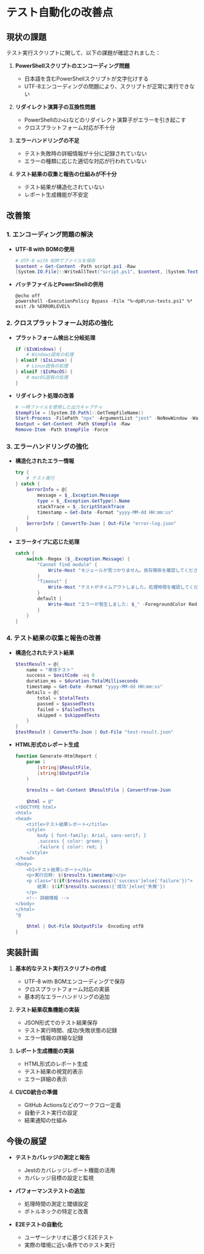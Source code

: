 # テスト自動化の改善点

## 現状の課題

テスト実行スクリプトに関して、以下の課題が確認されました：

1. **PowerShellスクリプトのエンコーディング問題**
   - 日本語を含むPowerShellスクリプトが文字化けする
   - UTF-8エンコーディングの問題により、スクリプトが正常に実行できない

2. **リダイレクト演算子の互換性問題**
   - PowerShellの`2>&1`などのリダイレクト演算子がエラーを引き起こす
   - クロスプラットフォーム対応が不十分

3. **エラーハンドリングの不足**
   - テスト失敗時の詳細情報が十分に記録されていない
   - エラーの種類に応じた適切な対応が行われていない

4. **テスト結果の収集と報告の仕組みが不十分**
   - テスト結果が構造化されていない
   - レポート生成機能が不安定

## 改善策

### 1. エンコーディング問題の解決

- **UTF-8 with BOMの使用**
  ```powershell
  # UTF-8 with BOMでファイルを保存
  $content = Get-Content -Path script.ps1 -Raw
  [System.IO.File]::WriteAllText("script.ps1", $content, [System.Text.Encoding]::UTF8)
  ```

- **バッチファイルとPowerShellの併用**
  ```batch
  @echo off
  powershell -ExecutionPolicy Bypass -File "%~dp0\run-tests.ps1" %*
  exit /b %ERRORLEVEL%
  ```

### 2. クロスプラットフォーム対応の強化

- **プラットフォーム検出と分岐処理**
  ```powershell
  if ($IsWindows) {
      # Windows固有の処理
  } elseif ($IsLinux) {
      # Linux固有の処理
  } elseif ($IsMacOS) {
      # macOS固有の処理
  }
  ```

- **リダイレクト処理の改善**
  ```powershell
  # 一時ファイルを使用した出力キャプチャ
  $tempFile = [System.IO.Path]::GetTempFileName()
  Start-Process -FilePath "npx" -ArgumentList "jest" -NoNewWindow -Wait -RedirectStandardOutput $tempFile
  $output = Get-Content -Path $tempFile -Raw
  Remove-Item -Path $tempFile -Force
  ```

### 3. エラーハンドリングの強化

- **構造化されたエラー情報**
  ```powershell
  try {
      # テスト実行
  } catch {
      $errorInfo = @{
          message = $_.Exception.Message
          type = $_.Exception.GetType().Name
          stackTrace = $_.ScriptStackTrace
          timestamp = Get-Date -Format "yyyy-MM-dd HH:mm:ss"
      }
      $errorInfo | ConvertTo-Json | Out-File "error-log.json"
  }
  ```

- **エラータイプに応じた処理**
  ```powershell
  catch {
      switch -Regex ($_.Exception.Message) {
          "Cannot find module" { 
              Write-Host "モジュールが見つかりません。依存関係を確認してください。" -ForegroundColor Red
          }
          "Timeout" { 
              Write-Host "テストがタイムアウトしました。処理時間を確認してください。" -ForegroundColor Yellow
          }
          default { 
              Write-Host "エラーが発生しました: $_" -ForegroundColor Red
          }
      }
  }
  ```

### 4. テスト結果の収集と報告の改善

- **構造化されたテスト結果**
  ```powershell
  $testResult = @{
      name = "単体テスト"
      success = $exitCode -eq 0
      duration_ms = $duration.TotalMilliseconds
      timestamp = Get-Date -Format "yyyy-MM-dd HH:mm:ss"
      details = @{
          total = $totalTests
          passed = $passedTests
          failed = $failedTests
          skipped = $skippedTests
      }
  }
  $testResult | ConvertTo-Json | Out-File "test-result.json"
  ```

- **HTML形式のレポート生成**
  ```powershell
  function Generate-HtmlReport {
      param (
          [string]$ResultFile,
          [string]$OutputFile
      )
      
      $results = Get-Content $ResultFile | ConvertFrom-Json
      
      $html = @"
  <!DOCTYPE html>
  <html>
  <head>
      <title>テスト結果レポート</title>
      <style>
          body { font-family: Arial, sans-serif; }
          .success { color: green; }
          .failure { color: red; }
      </style>
  </head>
  <body>
      <h1>テスト結果レポート</h1>
      <p>実行日時: $($results.timestamp)</p>
      <p class="$(if($results.success){'success'}else{'failure'})">
          結果: $(if($results.success){'成功'}else{'失敗'})
      </p>
      <!-- 詳細情報 -->
  </body>
  </html>
  "@
      
      $html | Out-File $OutputFile -Encoding utf8
  }
  ```

## 実装計画

1. **基本的なテスト実行スクリプトの作成**
   - UTF-8 with BOMエンコーディングで保存
   - クロスプラットフォーム対応の実装
   - 基本的なエラーハンドリングの追加

2. **テスト結果収集機能の実装**
   - JSON形式でのテスト結果保存
   - テスト実行時間、成功/失敗状態の記録
   - エラー情報の詳細な記録

3. **レポート生成機能の実装**
   - HTML形式のレポート生成
   - テスト結果の視覚的表示
   - エラー詳細の表示

4. **CI/CD統合の準備**
   - GitHub Actionsなどのワークフロー定義
   - 自動テスト実行の設定
   - 結果通知の仕組み

## 今後の展望

- **テストカバレッジの測定と報告**
  - Jestのカバレッジレポート機能の活用
  - カバレッジ目標の設定と監視

- **パフォーマンステストの追加**
  - 処理時間の測定と閾値設定
  - ボトルネックの特定と改善

- **E2Eテストの自動化**
  - ユーザーシナリオに基づくE2Eテスト
  - 実際の環境に近い条件でのテスト実行 
